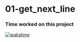 # 01-get_next_line

### Time worked on this project
[![wakatime](https://wakatime.com/badge/user/2b8474a5-a2f0-4cf0-9da2-eb7acac86d01/project/018b3cd6-a1fd-43da-83f8-4263991c6478.svg)](https://wakatime.com/badge/user/2b8474a5-a2f0-4cf0-9da2-eb7acac86d01/project/018b3cd6-a1fd-43da-83f8-4263991c6478)
